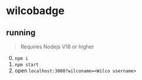 # wilcobadge

## running

> Requires Nodejs V18 or higher

0. `npm i`
1. `npm start`
2. open `localhost:3000?wilconame=<Wilco username>`
